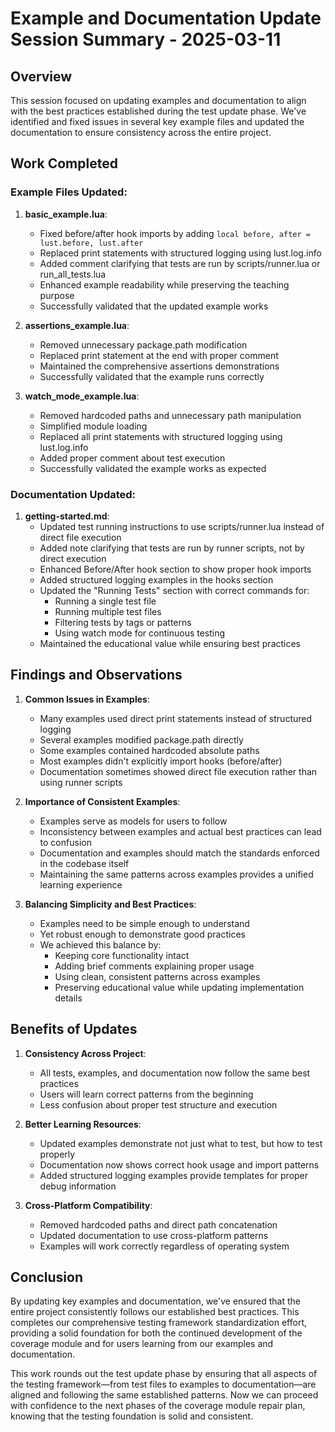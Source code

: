 # Example and Documentation Update Session Summary - 2025-03-11

## Overview

This session focused on updating examples and documentation to align with the best practices established during the test update phase. We've identified and fixed issues in several key example files and updated the documentation to ensure consistency across the entire project.

## Work Completed

### Example Files Updated:

1. **basic_example.lua**:
   - Fixed before/after hook imports by adding `local before, after = lust.before, lust.after`
   - Replaced print statements with structured logging using lust.log.info
   - Added comment clarifying that tests are run by scripts/runner.lua or run_all_tests.lua
   - Enhanced example readability while preserving the teaching purpose
   - Successfully validated that the updated example works

2. **assertions_example.lua**:
   - Removed unnecessary package.path modification
   - Replaced print statement at the end with proper comment
   - Maintained the comprehensive assertions demonstrations
   - Successfully validated that the example runs correctly

3. **watch_mode_example.lua**:
   - Removed hardcoded paths and unnecessary path manipulation
   - Simplified module loading
   - Replaced all print statements with structured logging using lust.log.info
   - Added proper comment about test execution
   - Successfully validated the example works as expected

### Documentation Updated:

1. **getting-started.md**:
   - Updated test running instructions to use scripts/runner.lua instead of direct file execution
   - Added note clarifying that tests are run by runner scripts, not by direct execution
   - Enhanced Before/After hook section to show proper hook imports
   - Added structured logging examples in the hooks section
   - Updated the "Running Tests" section with correct commands for:
     - Running a single test file
     - Running multiple test files
     - Filtering tests by tags or patterns
     - Using watch mode for continuous testing
   - Maintained the educational value while ensuring best practices

## Findings and Observations

1. **Common Issues in Examples**:
   - Many examples used direct print statements instead of structured logging
   - Several examples modified package.path directly
   - Some examples contained hardcoded absolute paths
   - Most examples didn't explicitly import hooks (before/after)
   - Documentation sometimes showed direct file execution rather than using runner scripts

2. **Importance of Consistent Examples**:
   - Examples serve as models for users to follow
   - Inconsistency between examples and actual best practices can lead to confusion
   - Documentation and examples should match the standards enforced in the codebase itself
   - Maintaining the same patterns across examples provides a unified learning experience

3. **Balancing Simplicity and Best Practices**:
   - Examples need to be simple enough to understand
   - Yet robust enough to demonstrate good practices
   - We achieved this balance by:
     - Keeping core functionality intact
     - Adding brief comments explaining proper usage
     - Using clean, consistent patterns across examples
     - Preserving educational value while updating implementation details

## Benefits of Updates

1. **Consistency Across Project**:
   - All tests, examples, and documentation now follow the same best practices
   - Users will learn correct patterns from the beginning
   - Less confusion about proper test structure and execution

2. **Better Learning Resources**:
   - Updated examples demonstrate not just what to test, but how to test properly
   - Documentation now shows correct hook usage and import patterns
   - Added structured logging examples provide templates for proper debug information

3. **Cross-Platform Compatibility**:
   - Removed hardcoded paths and direct path concatenation
   - Updated documentation to use cross-platform patterns
   - Examples will work correctly regardless of operating system

## Conclusion

By updating key examples and documentation, we've ensured that the entire project consistently follows our established best practices. This completes our comprehensive testing framework standardization effort, providing a solid foundation for both the continued development of the coverage module and for users learning from our examples and documentation.

This work rounds out the test update phase by ensuring that all aspects of the testing framework—from test files to examples to documentation—are aligned and following the same established patterns. Now we can proceed with confidence to the next phases of the coverage module repair plan, knowing that the testing foundation is solid and consistent.